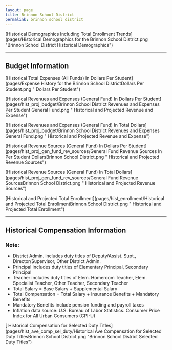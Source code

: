 ```yaml
---
layout: page
title: Brinnon School District
permalink: brinnon school district
---
```



[Historical Demographics Including Total Enrollment Trends](pages/Historical Demographics for the Brinnon School District.png "Brinnon School District Historical Demographics")

___

## Budget Information

[Historical Total Expenses (All Funds) In Dollars Per Student](pages/Expense History for the Brinnon School DistrictDollars Per Student.png " Dollars Per Student")

[Historical Revenues and Expenses (General Fund) In Dollars Per Student](pages/hist_proj_budget/Brinnon School District Revenues and Expenses Per Student General Fund.png " Historical and Projected Revenue and Expense")

[Historical Revenues and Expenses (General Fund) In Total Dollars](pages/hist_proj_budget/Brinnon School District Revenues and Expenses General Fund.png " Historical and Projected Revenue and Expense")

[Historical Revenue Sources (General Fund) In Dollars Per Student](pages/hist_proj_gen_fund_rev_sources/General Fund Revenue Sources In Per Student DollarsBrinnon School District.png " Historical and Projected Revenue Sources")

[Historical Revenue Sources (General Fund) In Total Dollars](pages/hist_proj_gen_fund_rev_sources/General Fund Revenue SourcesBrinnon School District.png " Historical and Projected Revenue Sources")

[Historical and Projected Total Enrollment](pages/hist_enrollment/Historical and Projected Total EnrollmentBrinnon School District.png " Historical and Projected Total Enrollment")


___

## Historical Compensation Information
### Note:
- District Admin. includes duty titles of Deputy/Assist. Supt., Director/Supervisor, Other District Admin.
- Principal includes duty titles of Elementary Principal, Secondary Principal
- Teacher includes duty titles of Elem. Homeroom Teacher, Elem. Specialist Teacher, Other Teacher, Secondary Teacher
- Total Salary = Base Salary + Supplemental Salary
- Total Compensation = Total Salary + Insurance Benefits + Mandatory Benefits
- Mandatory Benefits include pension funding and payroll taxes
- Inflation data source: U.S. Bureau of Labor Statistics. Consumer Price Index for All Urban Consumers (CPI-U)

[ Historical Compensation for Selected Duty Titles](pages/hist_ave_comp_sel_duty/Historical Ave Compensation for Selected Duty TitlesBrinnon School District.png "Brinnon School District Selected Duty Titles")

